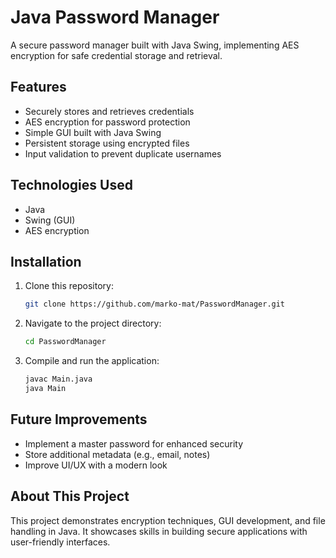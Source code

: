 # Java Password Manager  

A secure password manager built with Java Swing, implementing AES encryption for safe credential storage and retrieval.  

## Features  

- Securely stores and retrieves credentials  
- AES encryption for password protection  
- Simple GUI built with Java Swing  
- Persistent storage using encrypted files  
- Input validation to prevent duplicate usernames  

## Technologies Used  

- Java  
- Swing (GUI)  
- AES encryption  

## Installation  

1. Clone this repository:  
   ```sh
   git clone https://github.com/marko-mat/PasswordManager.git
   ```  
2. Navigate to the project directory:  
   ```sh
   cd PasswordManager
   ```  
3. Compile and run the application:  
   ```sh
   javac Main.java  
   java Main  
   ```  

## Future Improvements  

- Implement a master password for enhanced security  
- Store additional metadata (e.g., email, notes)  
- Improve UI/UX with a modern look  

## About This Project  

This project demonstrates encryption techniques, GUI development, and file handling in Java. It showcases skills in building secure applications with user-friendly interfaces.  
